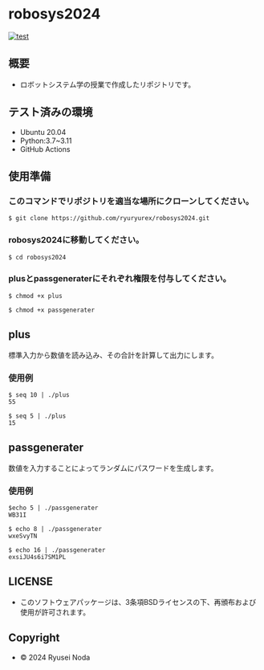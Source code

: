 # robosys2024

[![test](https://github.com/ryuryurex/robosys2024/actions/workflows/test.yml/badge.svg)](https://github.com/ryuryurex/robosys2024/actions/workflows/test.yml)

## 概要
- ロボットシステム学の授業で作成したリポジトリです。

## テスト済みの環境
* Ubuntu 20.04
* Python:3.7~3.11
* GitHub Actions

## 使用準備

### このコマンドでリポジトリを適当な場所にクローンしてください。
```shell
$ git clone https://github.com/ryuryurex/robosys2024.git
```

### robosys2024に移動してください。
```shell
$ cd robosys2024
```

### plusとpassgeneraterにそれぞれ権限を付与してください。
```shell
$ chmod +x plus
```
```shell
$ chmod +x passgenerater
```

## plus
標準入力から数値を読み込み、その合計を計算して出力にします。

### 使用例
```shell
$ seq 10 | ./plus
55
```
```shell
$ seq 5 | ./plus
15
```

## passgenerater
数値を入力することによってランダムにパスワードを生成します。

### 使用例
```shell
$echo 5 | ./passgenerater
WB31I
```
```shell
$ echo 8 | ./passgenerater
wxeSvyTN
```
```shell
$ echo 16 | ./passgenerater
exsiJU4s6i7SM1PL
```

## LICENSE
* このソフトウェアパッケージは、3条項BSDライセンスの下、再頒布および使用が許可されます。

## Copyright
* © 2024 Ryusei Noda
